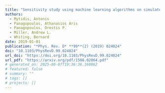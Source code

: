 ```yaml
---
title: "Sensitivity study using machine learning algorithms on simulated r-mode gravitational wave signals from newborn neutron stars"
authors:
  - Mytidis, Antonis
  - Panagopoulos, Athanasios Aris
  - Panagopoulos, Orestis P.
  - Miller, Andrew L.
  - Whiting, Bernard
date: 2019-01-01
publication: "*Phys. Rev. D* **99**(2) (2019) 024024"
doi: "10.1103/PhysRevD.99.024024"
url_doi: "https://doi.org/10.1103/PhysRevD.99.024024"
url_pdf: "https://arxiv.org/pdf/1508.02064.pdf"
# generated_on: 2025-06-07T19:36:36.160862
# featured: false
# summary: ""
# tags: []
# projects: []
---
```

